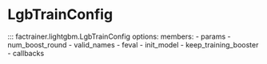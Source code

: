 # LgbTrainConfig

::: factrainer.lightgbm.LgbTrainConfig
    options:
        members:
            - params
            - num_boost_round
            - valid_names
            - feval
            - init_model
            - keep_training_booster
            - callbacks
